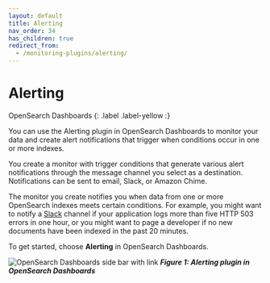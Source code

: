 ```yaml
---
layout: default
title: Alerting
nav_order: 34
has_children: true
redirect_from:
  - /monitoring-plugins/alerting/
---
```


# Alerting
OpenSearch Dashboards
{: .label .label-yellow :}

You can use the Alerting plugin in OpenSearch Dashboards to monitor your data and create alert notifications that trigger when conditions occur in one or more indexes.

You create a monitor with trigger conditions that generate various alert notifications through the message channel you select as a destination. Notifications can be sent to email, Slack, or Amazon Chime.

The monitor you create notifies you when data from one or more OpenSearch indexes meets certain conditions. For example, you might want to notify a [Slack](https://slack.com/) channel if your application logs more than five HTTP 503 errors in one hour, or you might want to page a developer if no new documents have been indexed in the past 20 minutes.

To get started, choose **Alerting** in OpenSearch Dashboards.

![OpenSearch Dashboards side bar with link](_{{site.url}}{{site.baseurl}}/images/dashboards-nav.png_)
***Figure 1: Alerting plugin in OpenSearch Dashboards***
